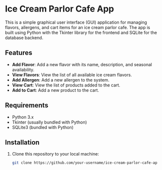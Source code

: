 # Ice Cream Parlor Cafe App

This is a simple graphical user interface (GUI) application for managing flavors, allergens, and cart items for an ice cream parlor cafe. The app is built using Python with the Tkinter library for the frontend and SQLite for the database backend.

## Features

- **Add Flavor**: Add a new flavor with its name, description, and seasonal availability.
- **View Flavors**: View the list of all available ice cream flavors.
- **Add Allergen**: Add a new allergen to the system.
- **View Cart**: View the list of products added to the cart.
- **Add to Cart**: Add a new product to the cart.

## Requirements

- Python 3.x
- Tkinter (usually bundled with Python)
- SQLite3 (bundled with Python)

## Installation

1. Clone this repository to your local machine:
   ```bash
   git clone https://github.com/your-username/ice-cream-parlor-cafe-app.git
